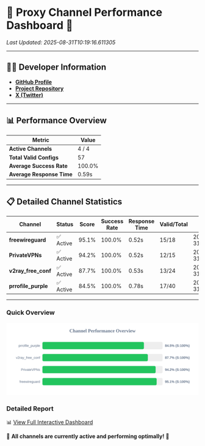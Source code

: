# 🌟 Proxy Channel Performance Dashboard 🌟

_Last Updated: 2025-08-31T10:19:16.611305_

---

## 👩‍💻 Developer Information

- **[GitHub Profile](https://github.com/4n0nymou3)**  
- **[Project Repository](https://github.com/4n0nymou3/multi-proxy-config-fetcher)**  
- **[X (Twitter)](https://x.com/4n0nymou3)**  

---

## 📊 Performance Overview

| Metric                | Value       |
|-----------------------|-------------|
| **Active Channels**   | 4 / 4       |
| **Total Valid Configs** | 57          |
| **Average Success Rate** | 100.0%      |
| **Average Response Time** | 0.59s       |

---

## 📋 Detailed Channel Statistics

| Channel          | Status     | Score  | Success Rate | Response Time | Valid/Total | Last Success               |
|------------------|------------|--------|--------------|---------------|-------------|----------------------------|
| **freewireguard**  | ✅ Active  | 95.1%  | 100.0% | 0.52s         | 15/18       | 2025-08-31T10:19:16.609660 |
| **PrivateVPNs**  | ✅ Active  | 94.2%  | 100.0% | 0.52s         | 12/15       | 2025-08-31T10:19:16.064783 |
| **v2ray_free_conf**  | ✅ Active  | 87.7%  | 100.0% | 0.53s         | 13/24       | 2025-08-31T10:19:15.506589 |
| **prrofile_purple**  | ✅ Active  | 84.5%  | 100.0% | 0.78s         | 17/40       | 2025-08-31T10:19:14.893839 |

---

### Quick Overview
<div align="center">
  <a href="https://raw.githubusercontent.com/nullluser/NullRepo/refs/heads/main/assets/channel_stats_chart.svg">
    <img src="https://raw.githubusercontent.com/nullluser/NullRepo/refs/heads/main/assets/channel_stats_chart.svg" alt="Source Performance Statistics" width="800">
  </a>
</div>

### Detailed Report
📊 [View Full Interactive Dashboard](https://htmlpreview.github.io/?https://github.com/nullluser/NullRepo/blob/main/assets/performance_report.html)

🎉 **All channels are currently active and performing optimally!** 🎉
